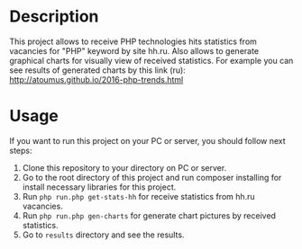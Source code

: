 # Description

This project allows to receive PHP technologies hits statistics from vacancies for "PHP" keyword by site hh.ru. Also allows to generate graphical charts for visually view of received statistics. For example you can see results of generated charts by this link (ru): http://atoumus.github.io/2016-php-trends.html

# Usage

If you want to run this project on your PC or server, you should follow next steps:
1. Clone this repository to your directory on PC or server.
1. Go to the root directory of this project and run composer installing for install necessary libraries for this project.
1. Run `php run.php get-stats-hh` for receive statistics from hh.ru vacancies.
1. Run `php run.php gen-charts` for generate chart pictures by received statistics.
1. Go to `results` directory and see the results.
